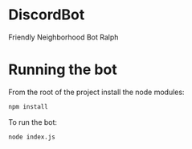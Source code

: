 # DiscordBot
 Friendly Neighborhood Bot Ralph

# Running the bot
From the root of the project install the node modules:

```bash
npm install
```

To run the bot:

```bash
node index.js
```